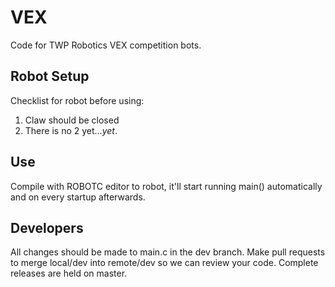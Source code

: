 # VEX
Code for TWP Robotics VEX competition bots.

Robot Setup
-----------
Checklist for robot before using:
1. Claw should be closed
2. There is no 2 yet...*yet*.

Use
---
Compile with ROBOTC editor to robot, it'll start running main() automatically and on every startup afterwards.

Developers
----------
All changes should be made to main.c in the dev branch.
Make pull requests to merge local/dev into remote/dev so we can review your code.
Complete releases are held on master.